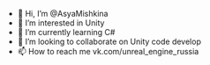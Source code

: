 - 👋 Hi, I’m @AsyaMishkina
- 👀 I’m interested in Unity
- 🌱 I’m currently learning C#
- 💞️ I’m looking to collaborate on Unity code develop
- 📫 How to reach me vk.com/unreal_engine_russia

<!---
AsyaMishkina/AsyaMishkina is a ✨ special ✨ repository because its `README.md` (this file) appears on your GitHub profile.
You can click the Preview link to take a look at your changes.
--->
